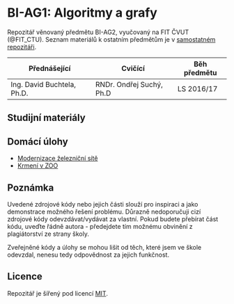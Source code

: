 # BI-AG1: Algoritmy a grafy

Repozitář věnovaný předmětu BI-AG2, vyučovaný na FIT ČVUT (@FIT_CTU).
Seznam materiálů k ostatním předmětům je v [samostatném repozitáři](https://github.com/josefdolezal/fit-cvut).

| Přednášející               | Cvičící                  | Běh předmětu |
|----------------------------|--------------------------|--------------|
| Ing. David Buchtela, Ph.D. | RNDr. Ondřej Suchý, Ph.D | LS 2016/17   |

## Studijní materiály

## Domácí úlohy
* [Modernizace železniční sítě](assignment-one)
* [Krmení v ZOO](assignment-two)

## Poznámka
Uvedené zdrojové kódy nebo jejich části slouží pro inspiraci a jako demonstrace
možného řešení problému. Důrazně nedoporučuji cizí zdrojové kódy odevzdávat/vydávat za vlastní. Pokud budete přebírat část kódu, uveďte řádně autora - předejdete tím možnému obvinění z plagiátorství ze strany školy.

Zveřejněné kódy a úlohy se mohou lišit od těch, které jsem ve škole odevzdal, nenesu tedy odpovědnost za jejich funkčnost.

## Licence
Repozitář je šířený pod licencí [MIT](LICENSE).

